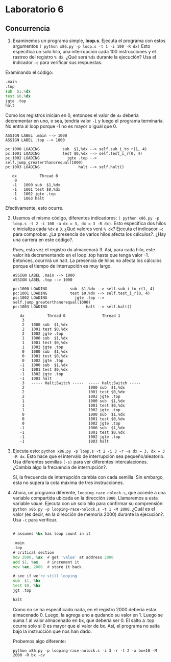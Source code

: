 

# Laboratorio 6

## Concurrencia

1. Examinemos un programa simple, **loop.s**. Ejecuta el programa con estos argumentos `( python x86.py -p loop.s -t 1 -i 100 -R dx)` Esto especifica un solo hilo, una interrupción cada 100 instrucciones y el rastreo del registro `% dx`. ¿Qué será `%dx` durante la ejecución? Usa el indicador  `-c` para verificar sus respuestas.

  Examinando el código:
```asm
.main
.top
sub  $1,%dx
test $0,%dx     
jgte .top         
halt
```
Como los registros inician en 0, entonces el valor de `dx` debería decrementar en uno, o sea, tendría valor `-1` y luego el programa terminaría. No entra al loop porque -1 no es mayor o igual que 0.

```
ASSIGN LABEL .main --> 1000
ASSIGN LABEL .top --> 1000

pc:1000 LOADING          sub  $1,%dx --> self.sub_i_to_r(1, 4)
pc:1001 LOADING          test $0,%dx --> self.test_i_r(0, 4)
pc:1002 LOADING            jgte .top --> self.jump_greaterthanorequal(1000)
pc:1003 LOADING                 halt --> self.halt()

   dx          Thread 0         
    0   
   -1   1000 sub  $1,%dx
   -1   1001 test $0,%dx
   -1   1002 jgte .top
   -1   1003 halt

```



Efectivamente, esto ocurre.


2. Usemos el mismo código, diferentes indicadores: `( python x86.py -p loop.s -t 2 -i 100 -a dx = 3, dx = 3 -R dx)`.  Esto especifica dos hilos e inicializa cada `%dx` a `3`. ¿Qué  valores  verá `% dx`? Ejecuta el indicacor  `-c` para comprobar. ¿La presencia de varios hilos afecta los cálculos?. ¿Hay una carrera en este código?.

   Pues, esta vez el registro dx almacenará 3. Así, para cada hilo, este valor irá decrementando en el loop .top hasta que tenga valor -1. Entonces, ocurrirá un halt. La presencia de hilos no afecta los cálculos porque el tiempo de interrupción es muy largo.

   ```
   ASSIGN LABEL .main --> 1000
   ASSIGN LABEL .top --> 1000
   
   pc:1000 LOADING          sub  $1,%dx --> self.sub_i_to_r(1, 4)
   pc:1001 LOADING          test $0,%dx --> self.test_i_r(0, 4)
   pc:1002 LOADING            jgte .top --> self.jump_greaterthanorequal(1000)
   pc:1003 LOADING                 halt --> self.halt()
   
      dx          Thread 0                Thread 1         
       3   
       2   1000 sub  $1,%dx
       2   1001 test $0,%dx
       2   1002 jgte .top
       1   1000 sub  $1,%dx
       1   1001 test $0,%dx
       1   1002 jgte .top
       0   1000 sub  $1,%dx
       0   1001 test $0,%dx
       0   1002 jgte .top
      -1   1000 sub  $1,%dx
      -1   1001 test $0,%dx
      -1   1002 jgte .top
      -1   1003 halt
       3   ----- Halt;Switch -----  ----- Halt;Switch -----  
       2                            1000 sub  $1,%dx
       2                            1001 test $0,%dx
       2                            1002 jgte .top
       1                            1000 sub  $1,%dx
       1                            1001 test $0,%dx
       1                            1002 jgte .top
       0                            1000 sub  $1,%dx
       0                            1001 test $0,%dx
       0                            1002 jgte .top
      -1                            1000 sub  $1,%dx
      -1                            1001 test $0,%dx
      -1                            1002 jgte .top
      -1                            1003 halt
   
   ```

   

3. Ejecuta esto:  `python x86.py -p loop.s -t 2 -i 3 -r -a dx = 3, dx = 3 -R dx`.  Esto hace que el intervalo de interrupción sea pequeño/aleatorio. Usa diferentes semillas `(-s)` para ver diferentes intercalaciones. ¿Cambia algo la frecuencia de interrupción?.

   Sí, la frecuencia de interrupción cambia con cada semilla. Sin embargo, esta no supera la cota máxima de tres instrucciones.

4. Ahora, un programa diferente, `looping-race-nolock.s`, que accede a una variable compartida ubicada en la dirección `2000`. Llamaremos a esta variable *value*. Ejecuta con un solo hilo para confirmar su comprensión: `python x86.py -p looping-race-nolock.s -t 1 -M 2000`. ¿Cuál es el valor (es decir, en la dirección de memoria 2000) durante la ejecución?.  Usa `-c` para verificar.

   ```asm
   
   # assumes %bx has loop count in it
   
   .main
   .top	
   # critical section
   mov 2000, %ax  # get 'value' at address 2000
   add $1, %ax    # increment it
   mov %ax, 2000  # store it back
   
   # see if we're still looping
   sub  $1, %bx
   test $0, %bx
   jgt .top	
   
   halt
   
   ```

   Como no se ha especificado nada, en el registro 2000 debería estar almacenado 0. Luego, la agrega uno a qudando su valor en 1. Luego se suma 1 al valor almacenado en bx, que debería ser 0. El salto a .top ocurre solo si 0 es mayor que el valor de bx. Así, el programa no salta bajo la instrucción que nos han dado.

   Probemos algo diferente:

   ```shell
   python x86.py -p looping-race-nolock.s -i 3 -r -t 2 -a bx=10 -M 2000 -R bx -cv
   ```

   
